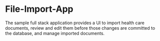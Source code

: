 # File-Import-App
The sample full stack application provides a UI to import health care documents, review and edit them before those changes are committed to the database, and manage imported documents.
